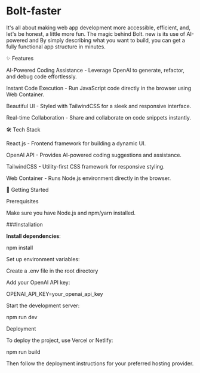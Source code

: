 # Bolt-faster
 It's all about making web app development more accessible, efficient, and, let's be honest, a little more fun. The magic behind Bolt. new is its use of AI-powered and By simply describing what you want to build, you can get a fully functional app structure in minutes.

✨ Features

AI-Powered Coding Assistance - Leverage OpenAI to generate, refactor, and debug code effortlessly.

Instant Code Execution - Run JavaScript code directly in the browser using Web Container.

Beautiful UI - Styled with TailwindCSS for a sleek and responsive interface.

Real-time Collaboration - Share and collaborate on code snippets instantly.

🛠 Tech Stack

React.js - Frontend framework for building a dynamic UI.

OpenAI API - Provides AI-powered coding suggestions and assistance.

TailwindCSS - Utility-first CSS framework for responsive styling.

Web Container - Runs Node.js environment directly in the browser.

🚀 Getting Started

Prerequisites

Make sure you have Node.js and npm/yarn installed.

###Installation


**Install dependencies**:

npm install  

Set up environment variables:

Create a .env file in the root directory

Add your OpenAI API key:

OPENAI_API_KEY=your_openai_api_key

Start the development server:

npm run dev  

Deployment

To deploy the project, use Vercel or Netlify:

npm run build  

Then follow the deployment instructions for your preferred hosting provider.
